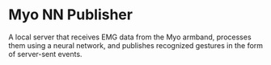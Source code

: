 # Myo NN Publisher

A local server that receives EMG data from the Myo armband, processes them using a neural network, and publishes recognized gestures in the form of server-sent events.
